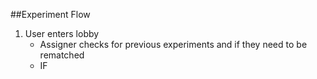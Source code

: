 ##Experiment Flow

1. User enters lobby
    - Assigner checks for previous experiments and if they need to be rematched
    - IF